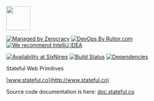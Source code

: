 <img src="http://img.stateful.co/pomegranate.svg" width="64px" height="64px"/>

[![Managed by Zerocracy](http://www.zerocracy.com/badge.svg)](http://www.zerocracy.com)
[![DevOps By Rultor.com](http://www.rultor.com/b/sttc/stateful)](http://www.rultor.com/p/sttc/stateful)
[![We recommend IntelliJ IDEA](http://www.elegantobjects.org/intellij-idea.svg)](https://www.jetbrains.com/idea/)

[![Availability at SixNines](http://www.sixnines.io/b/0841)](http://www.sixnines.io/h/0841)
[![Build Status](https://travis-ci.org/sttc/stateful.svg?branch=master)](https://travis-ci.org/sttc/stateful)
[![Dependencies](https://www.versioneye.com/user/projects/561ac664a193340f320010b4/badge.svg?style=flat)](https://www.versioneye.com/user/projects/561ac664a193340f320010b4)

Stateful Web Primitives

[www.stateful.co](http://www.stateful.co)

Source code documentation is here: [doc.stateful.co](http://doc.stateful.co)
